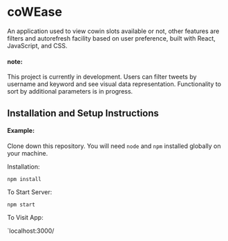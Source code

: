 
# coWEase

An application used to view cowin slots available or not, other features are filters and autorefresh facility based on user preference, built with React, JavaScript, and CSS.

#### note:

This project is currently in development. Users can filter tweets by username and keyword and see visual data representation. Functionality to sort by additional parameters is in progress.

## Installation and Setup Instructions

#### Example:  

Clone down this repository. You will need `node` and `npm` installed globally on your machine.  

Installation:

`npm install`  


To Start Server:

`npm start`  

To Visit App:

`localhost:3000/
